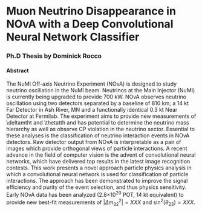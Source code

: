 # Muon Neutrino Disappearance in NOvA with a Deep Convolutional Neural Network Classifier
### Ph.D Thesis by Dominick Rocco

#### Abstract
The NuMI Off-axis Neutrino Experiment (NOvA) is designed to study neutrino
oscillation in the NuMI beam.
Neutrinos at the Main Injector
(NuMI) is currently being upgraded to provide 700 kW.
NOvA observes neutrino oscillation using two detectors separated
by a baseline of 810 km;
a 14 kt Far Detector in Ash River, MN and a functionally
identical 0.3 kt Near Detector at Fermilab.
The experiment aims to provide new measurements of \deltamtht and \thetatth
and has potential to determine the neutrino mass hierarchy as well as observe
CP violation in the neutrino sector.
Essential to these analyses is the classification of neutrino
interaction events in NOvA detectors.
Raw detector output from NOvA is interpretable as a pair
of images which provide orthogonal views of particle interactions.
A recent advance in the field of computer vision
is the advent of convolutional neural networks, which have
delivered top results in the latest image recognition contests.
This work presents a novel approach particle physics analysis
in which a convolutional neural network is used for classification
of particle interactions.
The approach has been demonstrated to improve the signal efficiency and purity
of the event selection, and thus physics sensitivity.
Early NOvA data has been analyzed (2.8$\times10^{20}$ POT, 14 kt equivalent)
to provide new best-fit measurements of
$|\Delta m^2_{32}| = XXX$ and
$\sin^2(\theta_{23}) = XXX$.
